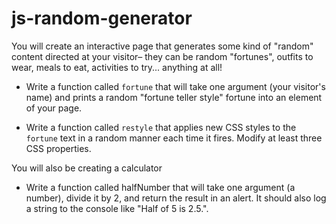 # js-random-generator

You will create an interactive page that generates some kind of "random" content directed at your visitor– they can be random "fortunes", outfits to wear, meals to eat, activities to try... anything at all!

- Write a function called `fortune` that will take one argument (your visitor's name) and prints a random "fortune teller style" fortune into an element of your page.

- Write a function called `restyle` that applies new CSS styles to the `fortune` text in a random manner each time it fires. Modify at least three CSS properties.

You will also be creating a calculator

- Write a function called halfNumber that will take one argument (a number), divide it by 2, and return the result in an alert. It should also log a string to the console like "Half of 5 is 2.5.".
